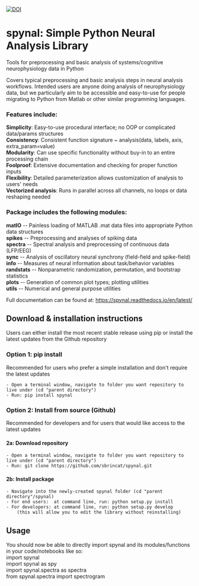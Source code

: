 [![DOI](https://zenodo.org/badge/296102080.svg)](https://zenodo.org/badge/latestdoi/296102080)

# spynal: Simple Python Neural Analysis Library
Tools for preprocessing and basic analysis of systems/cognitive neurophysiology data in Python  

Covers typical preprocessing and basic analysis steps in neural analysis workflows.
Intended users are anyone doing analysis of neurophysiology data, but we particularly aim to be
accessible and easy-to-use for people migrating to Python from Matlab or other similar
programming languages.  

### Features include:
**Simplicity**: Easy-to-use procedural interface; no OOP or complicated data/params structures  
**Consistency**: Consistent function signature ~ analysis(data, labels, axis, extra_param=value)  
**Modularity**: Can use specific functionality without buy-in to an entire processing chain  
**Foolproof**: Extensive documentation and checking for proper function inputs  
**Flexibility**: Detailed parameterization allows customization of analysis to users' needs  
**Vectorized analysis**: Runs in parallel across all channels, no loops or data reshaping needed  

### Package includes the following modules:
**matIO** -- Painless loading of MATLAB .mat data files into appropriate Python data structures  
**spikes** -- Preprocessing and analyses of spiking data  
**spectra** -- Spectral analysis and preprocessing of continuous data (LFP/EEG)   
**sync** -- Analysis of oscillatory neural synchrony (field-field and spike-field)  
**info** -- Measures of neural information about task/behavior variables  
**randstats** -- Nonparametric randomization, permutation, and bootstrap statistics  
**plots** -- Generation of common plot types; plotting utilities  
**utils** -- Numerical and general purpose utilities  

Full documentation can be found at: https://spynal.readthedocs.io/en/latest/  


## Download & installation instructions
Users can either install the most recent stable release using pip or
install the latest updates from the Github repository

### Option 1: pip install
Recommended for users who prefer a simple installation and don't require the latest updates

    - Open a terminal window, navigate to folder you want repository to live under (cd "parent directory")
    - Run: pip install spynal

### Option 2: Install from source (Github)
Recommended for developers and for users that would like access to the latest updates

#### 2a: Download repository
    - Open a terminal window, navigate to folder you want repository to live under (cd "parent directory")
    - Run: git clone https://github.com/sbrincat/spynal.git

#### 2b: Install package
    - Navigate into the newly-created spynal folder (cd "parent directory"/spynal)
    - For end users:  at command line, run: python setup.py install
    - For developers: at command line, run: python setup.py develop
        (this will allow you to edit the library without reinstalling)

## Usage

You should now be able to directly import spynal and its modules/functions in your code/notebooks like so:  
    import spynal  
    import spynal as spy  
    import spynal.spectra as spectra  
    from spynal.spectra import spectrogram  